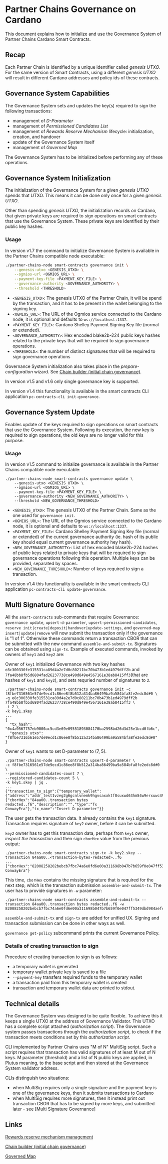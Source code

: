 # Partner Chains Governance on Cardano

This document explains how to initialize and use the Governance System of Partner Chains Cardano Smart Contracts.

## Recap

Each Partner Chain is identified by a unique identifier called *genesis UTXO*.
For the same version of Smart Contracts, using a different *genesis UTXO* will result in different Cardano addresses and policy ids of these contracts.

## Governance System Capabilities

The Governance System sets and updates the key(s) required to sign the following transactions:

* management of *D-Parameter*
* management of *Permissioned Candidates List*
* management of *Rewards Reserve Mechanism* lifecycle: initialization, creation, and handover
* update of the Governance System itself
* management of *Governed Map*

The Governance System has to be initialized before performing any of these operations.

## Governance System Initialization

The initialization of the Governance System for a given *genesis UTXO* spends that UTXO.
This means it can be done only once for a given *genesis UTXO*.

Other than spending *genesis UTXO*, the initialization records on Cardano, that given private keys are required to sign operations on smart contracts that use the Governance System.
These private keys are identified by their public key hashes.

### Usage

In version v1.7 the command to initialize Governance System is available in the Partner Chains compatible node executable:

```bash
./partner-chains-node smart-contracts governance init \
	--genesis-utxo <GENESIS_UTXO> \
	--ogmios-url <OGMIOS_URL> \
	--payment-key-file <PAYMENT_KEY_FILE> \
	--governance-authority <GOVERNANCE_AUTHORITY> \
	--threshold <THRESHOLD>
```

* `<GENESIS_UTXO>`: The genesis UTXO of the Partner Chain, it will be spend by the transaction, and it has to be present in the wallet belonging to the signing key.
* `<OGMIOS_URL>`: The URL of the Ogmios service connected to the Cardano node, it is optional and defaults to `ws://localhost:1337`.
* `<PAYMENT_KEY_FILE>`: Cardano Shelley Payment Signing Key file (normal or extended).
* `<GOVERNANCE_AUTHORITY>`: Hex encoded blake2b-224 public keys hashes related to the private keys that will be required to sign governance operations.
* `<THRESHOLD>`: the number of distinct signatures that will be required to sign governance operations

Governance System initialization also takes place in the *prepare-configuration* wizard. See [Chain builder (initial chain governance)](./../chain-builder.md).

In version v1.5 and v1.6 only single governance key is supported.

In version v1.4 this functionality is available in the smart contracts CLI application `pc-contracts-cli init-goverance`.

## Governance System Update

Enables update of the keys required to sign operations on smart contracts that use the Governance System.
Following its execution, the new key is required to sign operations, the old keys are no longer valid for this purpose.

### Usage

In version v1.5 command to initialize governance is available in the Partner Chains compatible node executable:
```
./partner-chains-node smart-contracts governance update \
	--genesis-utxo <GENESIS_UTXO> \
	--ogmios-url <OGMIOS_URL> \
	--payment-key-file <PAYMENT_KEY_FILE> \
	--governance-authority <NEW_GOVERNANCE_AUTHORITY> \
	--threshold <NEW_GOVERNANCE_THRESHOLD>
```

* `<GENESIS_UTXO>`: The genesis UTXO of the Partner Chain. Same as the one used for `governance init`.
* `<OGMIOS_URL>`: The URL of the Ogmios service connected to the Cardano node, it is optional and defaults to `ws://localhost:1337`.
* `<PAYMENT_KEY_FILE>`: Cardano Shelley Payment Signing Key file (normal or extended) of the current governance authority (ie. hash of its public key should equal current governance authority hey hash).
* `<NEW_GOVERNANCE_AUTHORITY>`: List of hex encoded blake2b-224 hashes of public keys related to private keys that will be required to sign governance operations following this operation. Multiple keys can be provided, separated by spaces.
* `<NEW_GOVERNANCE_THRESHOLD>`: Number of keys required to sign a transaction.

In version v1.4 this functionality is available in the smart contracts CLI application `pc-contracts-cli update-governance`.

## Multi Signature Governance

All the `smart-contracts` sub-commands that require Governance: `governance update`, `upsert-d-parameter`, `upsert-permissioned-candidates`, `reserve init|create|deposit|handover|update-settings`, and `governed-map insert|update|remove` will now submit the transaction only if the governance is "1 of 1". Otherwise these commands return a transaction CBOR that can be submitted with the new command `assemble-and-submit-tx`. Signatures can be obtained using `sign-tx`. Example of executed commands, invoked by owners of `key1` and `key2` are:

Owner of `key1` initialized Governance with two key hashes `e8c300330fe315531ca89d4a2e7d0c80211bc70b473b1ed4979dff2b` and `7fa48bb8fb5d6804fad26237738ce490d849e4567161e38ab8415ff3`(that are hashes of `key1` and `key2`), and sets requried number of signatures to `2`.
```
./partner-chains-node smart-contracts governance init -c f8fbe7316561e57de9ecd1c86ee8f8b512a314ba86499ba9a584bfa8fe2edc8d#0 \
-g e8c300330fe315531ca89d4a2e7d0c80211bc70b473b1ed4979dff2b 7fa48bb8fb5d6804fad26237738ce490d849e4567161e38ab8415ff3 \
-t 2 \
-k key1.skey
...
{
  "tx_hash": "0x4a9567757eb9000ac5cd3e69e09551893084170ba2598bd26d3d25e1bcd0fb6c",
  "genesis_utxo": "f8fbe7316561e57de9ecd1c86ee8f8b512a314ba86499ba9a584bfa8fe2edc8d#0"
}
```

Owner of `key1` wants to set D-parameter to (7, 5).
```
./partner-chains-node smart-contracts upsert-d-parameter \
-c f8fbe7316561e57de9ecd1c86ee8f8b512a314ba86499ba9a584bfa8fe2edc8d#0 \
--permissioned-candidates-count 7 \
--registered-candidates-count 5 \
-k key1.skey | jq .
...
{"transaction_to_sign":{"temporary_wallet":{"address":"addr_test1vzeg2g6gcnlvnemk9hgvsaxxktf8suxwd63hm54w9erxuwc49exyq","funded_by_tx":"0xed99c5eb6d12053c514915fcb0445c9ce9839b65570db042fcd1c9d9cc9fbcf8","private_key":"0x730f9c6f26666da41dedbe596f6b2f7d36a98ce768591010b537e4f48417448f"},"tx":{"cborHex":"84aa00..transaction bytes redacted..f6","description":"","type":"Tx ConwayEra"},"tx_name":"Insert D-parameter"}}
```
The user gets the transaction data. It already contains the `key1` signature. Transaction requires signature of `key2` owner, before it can be submitted.

`key2` owner has to get this transaction data, perhaps from `key1` owner, *inspect the transaction* and then sign `cborHex` value from the previous output:
```
./partner-chains-node smart-contracts sign-tx -k key2.skey --transaction 84aa00..<transaction-bytes-redacted>..f6
...
{"cborHex":"82008258202bebcb7fbc74a6e0fd6e00a311698b047b7b659f0e047ff5349dbd984aefc52c58409dfff5d837ec7b864502c7acac5ad5885f74d94cb68458413ee4565ff52f6dcb1ff3df272566662b4f00766fc9586a12532bfce68e56280f93dd57d6e22b9705","description":"","type":"TxWitness ConwayEra"}
```
This time, `cborHex` contains the missing signature that is required for the next step, which is the transaction submission `assemble-and-submit-tx`.
The user has to provide signatures in `-w` parameter:
```
./partner-chains-node smart-contracts assemble-and-submit-tx --transaction 84aa00..transaction bytes redacted..f6 -w 82008258202bebcb7fbc74a6e0fd6e00a311698b047b7b659f0e047ff5349dbd984aefc52c58409dfff5d837ec7b864502c7acac5ad5885f74d94cb68458413ee4565ff52f6dcb1ff3df272566662b4f00766fc9586a12532bfce68e56280f93dd57d6e22b9705
```

`assemble-and-submit-tx` and `sign-tx` are added for unified UX. Signing and transaction submission can be done in other ways as well.

`governance get-policy` subcommand prints the current Governance Policy.

### Details of creating transaction to sign

Procedure of creating transaction to sign is as follows:
* a temporary wallet is generated
* temporary wallet private key is saved to a file
* `--payment-key` transfers required funds to the temporary wallet
* a transaction paid from this temporary wallet is created
* transaction and temporary wallet data are printed to stdout.

## Technical details
The Governance System was designed to be quite flexible. To achieve this it keeps a single UTXO at the address of Governance Validator.
This UTXO has a complete script attached (*authorization script*).
The Governance system passes transactions through the *authorization script*, to check if the transaction meets conditions set by this *authorization script*.

CLI implemented by Partner Chains uses "M of N" MultiSig script. Such a script requires that transaction has valid signatures of at least M out of N keys. M parameter (threshold) and a list of N public keys are applied, in Plutus meaning, to the base script and then stored at the Governance System validator address.

CLIs distinguish two situations:
* when MultiSig requires only a single signature and the payment key is one of the governance keys, then it submits transactions to Cardano
* when MultiSig requires more signatures, then it instead print out transaction CBOR that has to be signed by more keys, and submitted later - see [Multi Signature Governance]

## Links

[Rewards reserve mechanism management](./../../developer-guides/native-token-reserve-management.md)

[Chain builder (initial chain governance)](./../chain-builder.md)

[Governed Map](../../../toolkit/governed-map/README.md)
